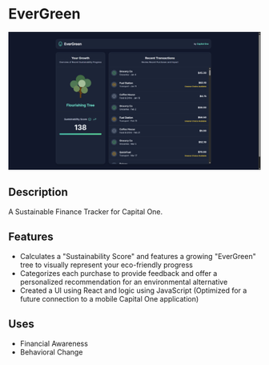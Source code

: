 # EverGreen

![Site Image](siteimage.png)

## Description

A Sustainable Finance Tracker for Capital One.

## Features

- Calculates a "Sustainability Score" and features a growing "EverGreen" tree to visually represent your eco-friendly progress
- Categorizes each purchase to provide feedback and offer a personalized recommendation for an environmental alternative
- Created a UI using React and logic using JavaScript (Optimized for a future connection to a mobile Capital One application)

## Uses

- Financial Awareness
- Behavioral Change
